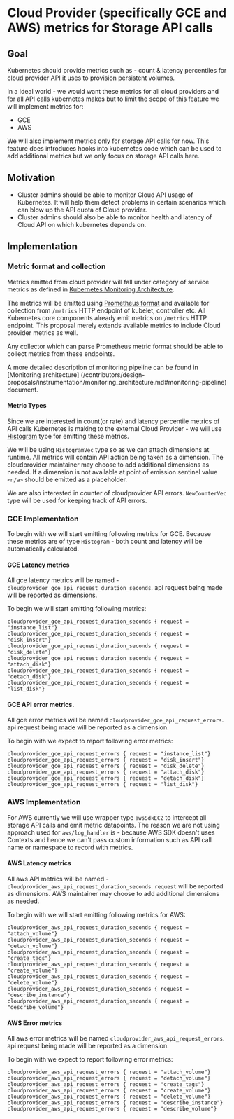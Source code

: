 # Cloud Provider (specifically GCE and AWS) metrics for Storage API calls

## Goal

Kubernetes should provide metrics such as - count & latency percentiles
for cloud provider API it uses to provision persistent volumes.

In a ideal world - we would want these metrics for all cloud providers
and for all API calls kubernetes makes but to limit the scope of this feature
we will implement metrics for:

* GCE
* AWS

We will also implement metrics only for storage API calls for now. This feature
does introduces hooks into kubernetes code which can be used to add additional metrics
but we only focus on storage API calls here.

## Motivation

* Cluster admins should be able to monitor Cloud API usage of Kubernetes. It will help
  them detect problems in certain scenarios which can blow up the API quota of Cloud
  provider.
* Cluster admins should also be able to monitor health and latency of Cloud API on
  which kubernetes depends on.

## Implementation

### Metric format and collection

Metrics emitted from cloud provider will fall under category of service metrics
as defined in [Kubernetes Monitoring Architecture](/contributors/design-proposals/instrumentation/monitoring_architecture.md).


The metrics will be emitted using [Prometheus format](https://prometheus.io/docs/instrumenting/exposition_formats/) and available for collection
from `/metrics` HTTP endpoint of kubelet, controller etc. All Kubernetes core components already emit
metrics on `/metrics` HTTP endpoint. This proposal merely extends available metrics to include Cloud provider metrics as well.


Any collector which can parse Prometheus metric format should be able to collect
metrics from these endpoints.

A more detailed description of monitoring pipeline can be found in [Monitoring architecture] (/contributors/design-proposals/instrumentation/monitoring_architecture.md#monitoring-pipeline) document.


#### Metric Types

Since we are interested in count(or rate) and latency percentile metrics of API calls Kubernetes is making to
the external Cloud Provider - we will use [Histogram](https://prometheus.io/docs/practices/histograms/) type for
emitting these metrics.

We will be using `HistogramVec` type so as we can attach dimensions at runtime. All metrics will contain API action
being taken as a dimension. The cloudprovider maintainer may choose to add additional dimensions as needed. If a
dimension is not available at point of emission sentinel value `<n/a>` should be emitted as a placeholder.

We are also interested in counter of cloudprovider API errors. `NewCounterVec` type will be used for keeping
track of API errors.

### GCE Implementation

To begin with we will start emitting following metrics for GCE. Because these metrics are of type
`Histogram` - both count and latency will be automatically calculated.

#### GCE Latency metrics

All gce latency metrics will be named - `cloudprovider_gce_api_request_duration_seconds`. api request
being made will be reported as dimensions.


To begin we will start emitting following metrics:

```
cloudprovider_gce_api_request_duration_seconds { request = "instance_list"}
cloudprovider_gce_api_request_duration_seconds { request = "disk_insert"}
cloudprovider_gce_api_request_duration_seconds { request = "disk_delete"}
cloudprovider_gce_api_request_duration_seconds { request = "attach_disk"}
cloudprovider_gce_api_request_duration_seconds { request = "detach_disk"}
cloudprovider_gce_api_request_duration_seconds { request = "list_disk"}
```

#### GCE API error metrics.

All gce error metrics will be named `cloudprovider_gce_api_request_errors`. api request being made will be
reported as a dimension.

To begin with we expect to report following error metrics:

```
cloudprovider_gce_api_request_errors { request = "instance_list"}
cloudprovider_gce_api_request_errors { request = "disk_insert"}
cloudprovider_gce_api_request_errors { request = "disk_delete"}
cloudprovider_gce_api_request_errors { request = "attach_disk"}
cloudprovider_gce_api_request_errors { request = "detach_disk"}
cloudprovider_gce_api_request_errors { request = "list_disk"}
```


### AWS Implementation

For AWS currently we will use wrapper type `awsSdkEC2` to intercept all storage API calls and
emit metric datapoints.  The reason we are not using approach used for `aws/log_handler` is - because AWS SDK doesn't uses Contexts and hence we can't pass custom information such as API call name or namespace to record with metrics.


#### AWS Latency metrics

All aws API metrics will be named - `cloudprovider_aws_api_request_duration_seconds`. `request` will be reported as dimensions.
AWS maintainer may choose to add additional dimensions as needed.

To begin with we will start emitting following metrics for AWS:

```
cloudprovider_aws_api_request_duration_seconds { request = "attach_volume"}
cloudprovider_aws_api_request_duration_seconds { request = "detach_volume"}
cloudprovider_aws_api_request_duration_seconds { request = "create_tags"}
cloudprovider_aws_api_request_duration_seconds { request = "create_volume"}
cloudprovider_aws_api_request_duration_seconds { request = "delete_volume"}
cloudprovider_aws_api_request_duration_seconds { request = "describe_instance"}
cloudprovider_aws_api_request_duration_seconds { request = "describe_volume"}
```

#### AWS Error metrics

All aws error metrics will be named `cloudprovider_aws_api_request_errors`. api request being made will be
reported as a dimension.

To begin with we expect to report following error metrics:

```
cloudprovider_aws_api_request_errors { request = "attach_volume"}
cloudprovider_aws_api_request_errors { request = "detach_volume"}
cloudprovider_aws_api_request_errors { request = "create_tags"}
cloudprovider_aws_api_request_errors { request = "create_volume"}
cloudprovider_aws_api_request_errors { request = "delete_volume"}
cloudprovider_aws_api_request_errors { request = "describe_instance"}
cloudprovider_aws_api_request_errors { request = "describe_volume"}
```
